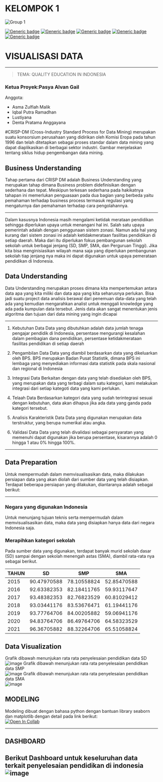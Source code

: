 # KELOMPOK 1
![Group 1](https://user-images.githubusercontent.com/85054950/207575804-1b612218-1e41-49e8-9ded-af1c6dd2b660.png)


[![Generic badge](https://img.shields.io/badge/51-Iqbal%20Putra-<COLOR>.svg)](https://shields.io/)
[![Generic badge](https://img.shields.io/badge/52-Pasya%20Alvan-<COLOR>.svg)](https://shields.io/)
[![Generic badge](https://img.shields.io/badge/54-Lustiyana-<COLOR>.svg)](https://shields.io/)
[![Generic badge](https://img.shields.io/badge/21-Asma%20Zulfiah-<COLOR>.svg)](https://shields.io/)
[![Generic badge](https://img.shields.io/badge/56-Denta-<COLOR>.svg)](https://shields.io/)

# VISUALISASI DATA


---

> TEMA: QUALITY EDUCATION IN INDONESIA




### Ketua Proyek:Pasya Alvan Gail 

Anggota:<br>
* Asma Zulfiah Malik
* Iqbal Putra Ramadhan
* Lustiyana
* Denta Pratama Anggayana



#CRISP-DM
(Cross-Industry Standard Process for Data Mining) merupakan suatu konsorsium perusahaan yang didirikan oleh Komisi Eropa pada tahun 1996 dan telah ditetapkan sebagai proses standar dalam data mining yang dapat diaplikasikan di berbagai sektor industri. Gambar menjelaskan tentang siklus hidup pengembangan data mining.


## Business Understanding
Tahap pertama dari CRISP DM adalah Business Understanding yang merupakan tahap dimana Business problem didefinisikan dengan sederhana dan tepat. Meskipun terkesan sederhana pada hakikatnya tahapan ini memerlukan penguasaan pada dua bagian yang berbeda yaitu pemahaman terhadap business process termasuk regulasi yang mengaturnya dan pemahaman terhadap cara pengolahannya.


---


Dalam kasusnya Indonesia masih mengalami ketidak merataan pendidikan sehingga diperlukan upaya untuk menangani hal ini. Salah satu upaya pemerintah adalah dengan penggunaan sistem zonasi. Namun ada hal yang kurang dari sistem zonasi ini adalah ketidakmerataan fasilitas pendidikan di setiap daerah. Maka dari itu diperlukan fokus pembangunan sekolah sekolah untuk berbagai jenjang (SD, SMP, SMA, dan Perguruan Tinggi). Jika kita bisa menginisiasikan wilayah mana saja yang diperlukan pembangunan sekolah tiap jenjang nya maka ini dapat digunakan untuk upaya pemerataan pendidikan di Indonesia.


## Data Understanding
Data Understanding merupakan proses dimana kita mempertemukan antara data apa yang kita miliki dan data apa yang kita seharusnya perlukan. Bisa jadi suatu project data analisis berawal dari penemuan data-data yang telah ada yang kemudian mengarahkan analist untuk menggali knowledge yang ada pada kumpulan data tersebut. Jenis data akan sangat menentukan jenis algoritma dan tujuan dari data mining yang ingin dicapai

---

1. Kebutuhan Data
    Data yang dibutuhkan adalah data jumlah tenaga pengajar pendidik di Indonesia, persentase mengurangi kesalahan dalam pembagian dana pendidikan, persentase ketidakmerataan fasilitas pendidikan di setiap daerah

2. Pengambilan Data
  Data yang diambil berdasarkan data yang dikeluarkan oleh BPS. BPS merupakan Badan Pusat Statistik, dimana BPS ini lembaga yang menyediakan informasi data statistik pada skala nasional dan regional di Indonesia

3. Integrasi Data
  Berkaitan dengan data yang telah disediakan oleh BPS, yang merupakan data yang terbagi dalam satu kategori, kami melakukan integrasi dari setiap kategoti data yang kami perlukan.

4. Telaah Data
  Berdasarkan kategori data yang sudah terintegrasi sesuai dengan kebutuhan, data akan dihapus jika ada data yang ganda pada kategori tersebut.

5. Analisis Karakteristik Data
  Data yang digunakan merupakan data terstruktur, yang berupa numerikal atau angka. 

6. Validasi Data
  Data yang telah divalidasi sebagai persyaratan yang memenuhi dapat digunakan jika berupa persentase,  kisarannya adalah 0 hingga 1 atau 0% hingga 100%.
  
  
---

## Data Preparation
Untuk mempermudah dalam memvisualisasikan data, maka dilakukan persiapan data yang akan diolah dari sumber data yang telah disiapkan. Terdapat beberapa persiapan yang dilakukan, diantaranya adalah sebagai berikut:

---

### Negara yang digunakan Indonesia
Untuk menunjang tujuan teknis serta mempermudah dalam memvisualisasikan data, maka data yang disiapkan hanya data dari negara Indonesia saja.

### Merapihkan kategori sekolah
Pada sumber data yang digunakan, terdapat banyak murid sekolah dasar (SD) sampai dengan sekolah menengah astas (SMA), diambil rata-rata nya sebagai berikut.

| TAHUN | SD  | SMP | SMA |
| ----- | --- | --- | --- |
|2015	|90.47970588	|78.10558824	|52.85470588|
|2016	|92.63382353	|82.18411765	|59.93117647|
|2017	|93.48382353	|82.76823529	|60.81029412|
|2018	|93.03441176	|83.53676471	|61.19441176|
|2019	|93.77764706	|84.00205882	|59.06941176|
|2020	|94.83764706	|86.49764706	|64.58323529|
|2021	|96.36705882	|88.32264706	|65.51058824|



## Data Visualization
Grafik dibawah menunjukan rata rata penyelesaian pendidikan data SD
<br>
![image](https://user-images.githubusercontent.com/85054950/208449001-14d3e889-b87f-492c-89c6-392bdc11cc58.png)
Grafik dibawah menunjukan rata rata penyelesaian pendidikan data SMP
<br>
![image](https://user-images.githubusercontent.com/85054950/208449136-fd0d9cdf-9551-4866-a73b-108eac048db7.png)
Grafik dibawah menunjukan rata rata penyelesaian pendidikan data SMA
<br>
![image](https://user-images.githubusercontent.com/85054950/208449214-aba6ff9a-4611-4f60-880f-c49c19e44a4f.png)




## MODELING
Modeling dibuat dengan bahasa python dengan bantuan library seaborn dan matplotlib dengan detail pada link berikut:
<br>
[![Open In Collab](https://colab.research.google.com/assets/colab-badge.svg)](https://colab.research.google.com/github/Lustiyana/Visualisasi-Data-Education-of-Indonesia-Kelompok-1/blob/main/Visualisasi_Data_Kelompok_1.ipynb)

---

## DASHBOARD
Berikut Dashboard untuk keseluruhan data terkait penyelesaian pendidikan di indonesia
![image](https://user-images.githubusercontent.com/85054950/207549152-77f57691-dfd7-4bf2-9044-6905b1b91e0c.png)
---

